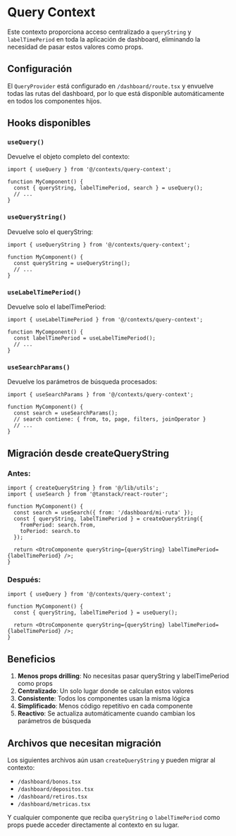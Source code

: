 # Query Context

Este contexto proporciona acceso centralizado a `queryString` y `labelTimePeriod` en toda la aplicación de dashboard, eliminando la necesidad de pasar estos valores como props.

## Configuración

El `QueryProvider` está configurado en `/dashboard/route.tsx` y envuelve todas las rutas del dashboard, por lo que está disponible automáticamente en todos los componentes hijos.

## Hooks disponibles

### `useQuery()`
Devuelve el objeto completo del contexto:
```tsx
import { useQuery } from '@/contexts/query-context';

function MyComponent() {
  const { queryString, labelTimePeriod, search } = useQuery();
  // ...
}
```

### `useQueryString()`
Devuelve solo el queryString:
```tsx
import { useQueryString } from '@/contexts/query-context';

function MyComponent() {
  const queryString = useQueryString();
  // ...
}
```

### `useLabelTimePeriod()`
Devuelve solo el labelTimePeriod:
```tsx
import { useLabelTimePeriod } from '@/contexts/query-context';

function MyComponent() {
  const labelTimePeriod = useLabelTimePeriod();
  // ...
}
```

### `useSearchParams()`
Devuelve los parámetros de búsqueda procesados:
```tsx
import { useSearchParams } from '@/contexts/query-context';

function MyComponent() {
  const search = useSearchParams();
  // search contiene: { from, to, page, filters, joinOperator }
  // ...
}
```

## Migración desde createQueryString

### Antes:
```tsx
import { createQueryString } from '@/lib/utils';
import { useSearch } from '@tanstack/react-router';

function MyComponent() {
  const search = useSearch({ from: '/dashboard/mi-ruta' });
  const { queryString, labelTimePeriod } = createQueryString({ 
    fromPeriod: search.from, 
    toPeriod: search.to 
  });
  
  return <OtroComponente queryString={queryString} labelTimePeriod={labelTimePeriod} />;
}
```

### Después:
```tsx
import { useQuery } from '@/contexts/query-context';

function MyComponent() {
  const { queryString, labelTimePeriod } = useQuery();
  
  return <OtroComponente queryString={queryString} labelTimePeriod={labelTimePeriod} />;
}
```

## Beneficios

1. **Menos props drilling**: No necesitas pasar queryString y labelTimePeriod como props
2. **Centralizado**: Un solo lugar donde se calculan estos valores
3. **Consistente**: Todos los componentes usan la misma lógica
4. **Simplificado**: Menos código repetitivo en cada componente
5. **Reactivo**: Se actualiza automáticamente cuando cambian los parámetros de búsqueda

## Archivos que necesitan migración

Los siguientes archivos aún usan `createQueryString` y pueden migrar al contexto:

- `/dashboard/bonos.tsx`
- `/dashboard/depositos.tsx`
- `/dashboard/retiros.tsx`
- `/dashboard/metricas.tsx`

Y cualquier componente que reciba `queryString` o `labelTimePeriod` como props puede acceder directamente al contexto en su lugar.
